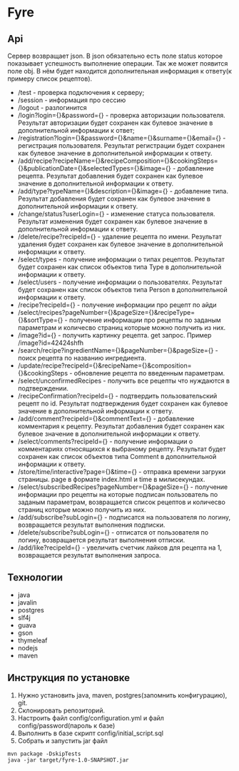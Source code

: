 # Fyre
## Api
Сервер возвращает json. В json обязательно есть поле status которое показывает успешность выполнение операции.
Так же может появится поле obj. В нём будет находится дополнительная информация к ответу(к примеру список рецептов).
* /test - проверка подключения к серверу;
* /session - информация про сессию
* /logout - разлогинится
* /login?login={}&password={} - проверка авторизации пользователя. Результат авторизации будет сохранен как булевое значение в дополнительной информации к ответ;
* /registration?login={}&password={}&name={}&surname={}&email={} - регистрация пользователя. Результат регистрации будет сохранен как булевое значение в дополнительной информации к ответу.
* /add/recipe?recipeName={}&recipeComposition={}&cookingSteps={}&publicationDate={}&selectedTypes={}&image={} - добавление рецепта. Результат добавления будет сохранен как булевое значение в дополнительной информации к ответу.
* /add/type?typeName={}&description={}&image={} - добавление типа. Результат добавления будет сохранен как булевое значение в дополнительной информации к ответу.
* /change/status?userLogin={} - изменение статуса пользователя. Результат изменения будет сохранен как булевое значение в дополнительной информации к ответу.
* /delete/recipe?recipeId={} - удаление рецепта по имени. Результат удаления будет сохранен как булевое значение в дополнительной информации к ответу.
* /select/types - получение информации о типах рецептов. Результат будет сохранен как список объектов типа Type в дополнительной информации к ответу.
* /select/users - получение информации о пользователях. Результат будет сохранен как список объектов типа Person в дополнительной информации к ответу.
* /recipe?recipeId={} - получение информации про рецепт по айди
* /select/recipes?pageNumber={}&pageSize={}&recipeType={}&sortType={} - получение  информации про рецепты по заданым параметрам и количесво страниц которые можно получить из них.
* /image?id={} - получить картинку рецепта. get запрос. Пример  /image?id=42424shfh
* /search/recipe?ingredientName={}&pageNumber={}&pageSize={} - поиск рецепта по названию ингредиента.
* /update/recipe?recipeId={}&recipeName={}&composition={}&cookingSteps - обновление рецепта по введенным параметрам.
* /select/unconfirmedRecipes - получить все рецепты что нуждаются в подтверждении.
* /recipeConfirmation?recipeId={} - подтвердить пользовательский рецепт по id. Результат подтверждения будет сохранен как булевое значение в дополнительной информации к ответу.
* /add/comment?recipeId={}&commentText={} - добавление комментария к рецепту. Результат добавления будет сохранен как булевое значение в дополнительной информации к ответу.
* /select/comments?recipeId={} - получение информации о комментариях относящихся к выбраному рецепту. Результат будет сохранен как список объектов типа Comment в дополнительной информации к ответу.
* /store/time/interactive?page={}&time={} - отправка времени загруки страницы. page в формате index.html и time в милисекундах.
* /select/subscribedRecipes?pageNumber={}&pageSize={} - получение информации про рецепты на которые подписан пользователь по заданым параметрам, возвращается список рецептов и количесво страниц которые можно получить из них.
* /add/subscribe?subLogin={} - подписатся на пользователя по логину, возвращается результат выполнения подписки.
* /delete/subscribe?subLogin={} - отписатся от пользователя по логину, возвращается результат выполнения отписки.
* /add/like?recipeId={} - увеличить счетчик лайков для рецепта на 1, возвращается результат выполнения запроса.
## Технологии
* java
* javalin
* postgres
* slf4j
* guava
* gson
* thymeleaf
* nodejs
* maven
## Инструкция по установке
1. Нужно установить java, maven, postgres(запомнить конфигурацию), git.
2. Склонировать репозиторий.
3. Настроить файл config/configuration.yml и файл config/password(пароль к базе)
4. Выполнить в базе скрипт config/initial_script.sql
5. Собрать и запустить jar файл
```
mvn package -DskipTests
java -jar target/fyre-1.0-SNAPSHOT.jar
```

